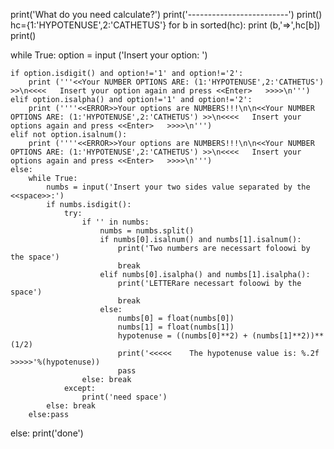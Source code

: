 print('What do you need calculate?')
print('-------------------------')
print()
hc={1:'HYPOTENUSE',2:'CATHETUS'}
for b in sorted(hc):
    print (b,'=>',hc[b])
    print()

while True: 
    option  = input ('Insert your option:  ')
    
    if option.isdigit() and option!='1' and option!='2':
        print ('''<<Your NUMBER OPTIONS ARE: (1:'HYPOTENUSE',2:'CATHETUS') >>\n<<<<   Insert your option again and press <<Enter>   >>>>\n''')
    elif option.isalpha() and option!='1' and option!='2':
        print (''''<<ERROR>>Your options are NUMBERS!!!\n\n<<Your NUMBER OPTIONS ARE: (1:'HYPOTENUSE',2:'CATHETUS') >>\n<<<<   Insert your options again and press <<Enter>   >>>>\n''')
    elif not option.isalnum():
        print (''''<<ERROR>>Your options are NUMBERS!!!\n\n<<Your NUMBER OPTIONS ARE: (1:'HYPOTENUSE',2:'CATHETUS') >>\n<<<<   Insert your options again and press <<Enter>   >>>>\n''')            
    else: 
        while True:
            numbs = input('Insert your two sides value separated by the <<space>>:')               
            if numbs.isdigit():
                try:
                    if '' in numbs:                                                         
                        numbs = numbs.split()
                        if numbs[0].isalnum() and numbs[1].isalnum():
                            print('Two numbers are necessart foloowi by the space')
                            break
                        elif numbs[0].isalpha() and numbs[1].isalpha():
                            print('LETTERare necessart foloowi by the space')
                            break
                        else: 
                            numbs[0] = float(numbs[0])
                            numbs[1] = float(numbs[1])
                            hypotenuse = ((numbs[0]**2) + (numbs[1]**2))**(1/2)
                            print('<<<<<    The hypotenuse value is: %.2f    >>>>>'%(hypotenuse))
                            pass
                    else: break
                except:
                    print('need space')
            else: break                                                                   
        else:pass
else: 
    print('done')
